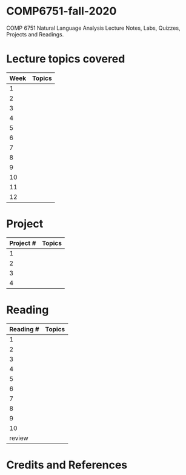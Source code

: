# COMP6751-fall-2020

COMP 6751 Natural Language Analysis Lecture Notes, Labs, Quizzes, Projects and Readings.


# Lecture topics covered

|    Week   |  Topics  |
| --------- | ---------|
|     1     |   |
|     2     |   |
|     3     |   |
|     4     |   |
|     5     |   |
|     6     |   |
|     7     |   |
|     8     |   |
|     9     |   |
|     10    |   |
|     11    |   |
|     12    |   |


# Project
| Project #     |             Topics           |
| ------------- | ---------------------------  |
| 1             |     |
| 2             |     |
| 3             |     |
| 4             |     |

# Reading
| Reading #     |             Topics           |
| ------------- | ---------------------------  |
| 1             |     |
| 2             |     |
| 3             |     |
| 4             |     |
| 5             |     |
| 6             |     |
| 7             |     |
| 8             |     |
| 9             |     |
| 10            |     |
| review        |     |

# Credits and References


